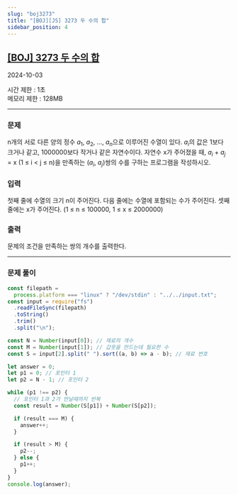 ```yaml
---
slug: "boj3273"
title: "[BOJ][JS] 3273 두 수의 합"
sidebar_position: 4
---
```


## [[BOJ] 3273 두 수의 합](https://www.acmicpc.net/problem/3273)

2024-10-03

시간 제한 : 1초  
메모리 제한 : 128MB

---

### 문제

n개의 서로 다른 양의 정수 $a_{1}$, $a_{2}$, ..., $a_{n}$으로 이루어진 수열이 있다. $a_{i}$의 값은 1보다 크거나 같고, 1000000보다 작거나 같은 자연수이다. 자연수 x가 주어졌을 때, $a_i$ + $a_j$ = x (1 ≤ i < j ≤ n)을 만족하는 ($a_i$, $a_j$)쌍의 수를 구하는 프로그램을 작성하시오.

### 입력

첫째 줄에 수열의 크기 n이 주어진다. 다음 줄에는 수열에 포함되는 수가 주어진다. 셋째 줄에는 x가 주어진다. (1 ≤ n ≤ 100000, 1 ≤ x ≤ 2000000)

### 출력

문제의 조건을 만족하는 쌍의 개수를 출력한다.

---

### 문제 풀이

```js
const filepath =
  process.platform === "linux" ? "/dev/stdin" : "../../input.txt";
const input = require("fs")
  .readFileSync(filepath)
  .toString()
  .trim()
  .split("\n");

const N = Number(input[0]); // 재료의 개수
const M = Number(input[1]); // 갑옷을 만드는데 필요한 수
const S = input[2].split(" ").sort((a, b) => a - b); // 재료 번호

let answer = 0;
let p1 = 0; // 포인터 1
let p2 = N - 1; // 포인터 2

while (p1 !== p2) {
  // 포인터 1과 2가 만날때까지 반복
  const result = Number(S[p1]) + Number(S[p2]);

  if (result === M) {
    answer++;
  }

  if (result > M) {
    p2--;
  } else {
    p1++;
  }
}
console.log(answer);
```
